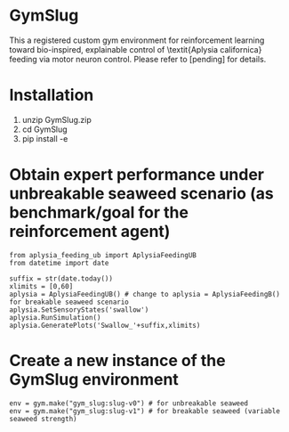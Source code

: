 # GymSlug
This a registered custom gym environment for reinforcement learning toward bio-inspired, explainable control of \textit{Aplysia californica} feeding via motor neuron control. Please refer to [pending] for details.
# Installation
1. unzip GymSlug.zip
2. cd GymSlug
3. pip install -e
# Obtain expert performance under unbreakable seaweed scenario (as benchmark/goal for the reinforcement agent)
```
from aplysia_feeding_ub import AplysiaFeedingUB
from datetime import date

suffix = str(date.today())
xlimits = [0,60]
aplysia = AplysiaFeedingUB() # change to aplysia = AplysiaFeedingB() for breakable seaweed scenario
aplysia.SetSensoryStates('swallow')
aplysia.RunSimulation()
aplysia.GeneratePlots('Swallow_'+suffix,xlimits)
```
# Create a new instance of the GymSlug environment
```
env = gym.make("gym_slug:slug-v0") # for unbreakable seaweed
env = gym.make("gym_slug:slug-v1") # for breakable seaweed (variable seaweed strength)
```

